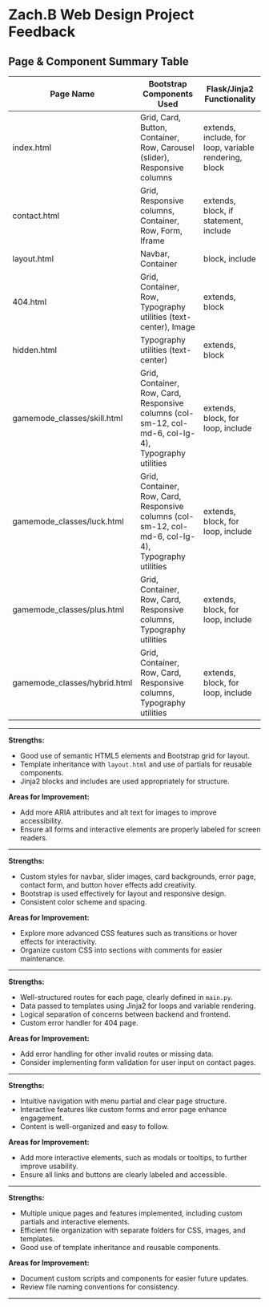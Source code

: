 # Zach.B Web Design Project Feedback

## Page & Component Summary Table

| Page Name                    | Bootstrap Components Used                                                                            | Flask/Jinja2 Functionality                            |
| ---------------------------- | ---------------------------------------------------------------------------------------------------- | ----------------------------------------------------- |
| index.html                   | Grid, Card, Button, Container, Row, Carousel (slider), Responsive columns                            | extends, include, for loop, variable rendering, block |
| contact.html                 | Grid, Responsive columns, Container, Row, Form, Iframe                                               | extends, block, if statement, include                 |
| layout.html                  | Navbar, Container                                                                                    | block, include                                        |
| 404.html                     | Grid, Container, Row, Typography utilities (text-center), Image                                      | extends, block                                        |
| hidden.html                  | Typography utilities (text-center)                                                                   | extends, block                                        |
| gamemode_classes/skill.html  | Grid, Container, Row, Card, Responsive columns (col-sm-12, col-md-6, col-lg-4), Typography utilities | extends, block, for loop, include                     |
| gamemode_classes/luck.html   | Grid, Container, Row, Card, Responsive columns (col-sm-12, col-md-6, col-lg-4), Typography utilities | extends, block, for loop, include                     |
| gamemode_classes/plus.html   | Grid, Container, Row, Card, Responsive columns, Typography utilities                                 | extends, block, for loop, include                     |
| gamemode_classes/hybrid.html | Grid, Container, Row, Card, Responsive columns, Typography utilities                                 | extends, block, for loop, include                     |

---

**Strengths:**

- Good use of semantic HTML5 elements and Bootstrap grid for layout.
- Template inheritance with `layout.html` and use of partials for reusable components.
- Jinja2 blocks and includes are used appropriately for structure.

**Areas for Improvement:**

- Add more ARIA attributes and alt text for images to improve accessibility.
- Ensure all forms and interactive elements are properly labeled for screen readers.

---

**Strengths:**

- Custom styles for navbar, slider images, card backgrounds, error page, contact form, and button hover effects add creativity.
- Bootstrap is used effectively for layout and responsive design.
- Consistent color scheme and spacing.

**Areas for Improvement:**

- Explore more advanced CSS features such as transitions or hover effects for interactivity.
- Organize custom CSS into sections with comments for easier maintenance.

---

**Strengths:**

- Well-structured routes for each page, clearly defined in `main.py`.
- Data passed to templates using Jinja2 for loops and variable rendering.
- Logical separation of concerns between backend and frontend.
- Custom error handler for 404 page.

**Areas for Improvement:**

- Add error handling for other invalid routes or missing data.
- Consider implementing form validation for user input on contact pages.

---

**Strengths:**

- Intuitive navigation with menu partial and clear page structure.
- Interactive features like custom forms and error page enhance engagement.
- Content is well-organized and easy to follow.

**Areas for Improvement:**

- Add more interactive elements, such as modals or tooltips, to further improve usability.
- Ensure all links and buttons are clearly labeled and accessible.

---

**Strengths:**

- Multiple unique pages and features implemented, including custom partials and interactive elements.
- Efficient file organization with separate folders for CSS, images, and templates.
- Good use of template inheritance and reusable components.

**Areas for Improvement:**

- Document custom scripts and components for easier future updates.
- Review file naming conventions for consistency.

---
